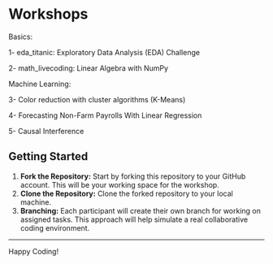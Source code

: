 # Workshops

Basics:

1- eda_titanic: Exploratory Data Analysis (EDA) Challenge

2- math_livecoding: Linear Algebra with NumPy

Machine Learning:

3- Color reduction with cluster algorithms (K-Means)

4- Forecasting Non-Farm Payrolls With Linear Regression

5- Causal Interference

## Getting Started

1. **Fork the Repository:** Start by forking this repository to your GitHub account. This will be your working space for the workshop.
2. **Clone the Repository:** Clone the forked repository to your local machine.
3. **Branching:** Each participant will create their own branch for working on assigned tasks. This approach will help simulate a real collaborative coding environment.

---

Happy Coding!